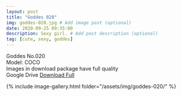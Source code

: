 ```yaml
---
layout: post
title: "Goddes 020"
img: goddes-020.jpg # Add image post (optional)
date: 2020-09-25 09:35:00
description: Sexy girl. # Add post description (optional)
tag: [cute, sexy, goddes]
---
```

Goddes No.020  
Model: COCO                                             
Images in download package have full quality                    
Google Drive [Download Full](http://gestyy.com/eeJVe9)

{% include image-gallery.html folder="/assets/img/goddes-020/" %}
